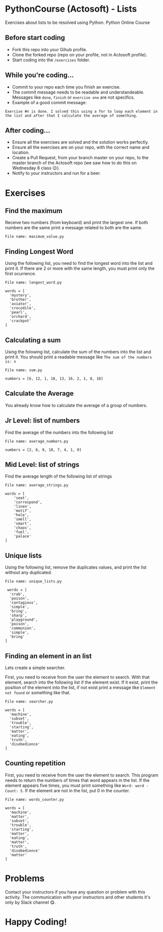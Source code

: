 # PythonCourse (Actosoft) - Lists
Exercises about lists to be resolved using Python. Python Online Course

## Before start coding
- Fork this repo into your Gihub profile.
- Clone the forked repo (repo on your profile, not in Actosoft profile).
- Start coding into the `/exercises` folder.

## While you're coding...
- Commit to your repo each time you finish an exercise.
- The commit message needs to be readable and understandeable. Messages like `done`, `finish` or `exercise one` are not specifics.
- Example of a good commit message:
```
Exercise #n is done. I solved this using a for to loop each element in the list and after that I calculate the average of something.
```

## After coding...
- Ensure all the exercises are solved and the solution works perfectly.
- Ensure all the exercises are on your repo, with the correct name and location.
- Create a Pull Request, from your branch master on your repo, to the master branch of the Actosoft repo (we saw how to do this on Wednesday 8 class 😉).
- Notify to your instructors and run for a beer.


# Exercises

## Find the maximum

Receive two numbers (from keyboard) and print the largest one. If both numbers are the same print a message related to both are the same.

`File name: maximum_value.py`

## Finding Longest Word

Using the following list, you need to find the longest word into the list and print it. If there are 2 or more with the same length, you must print only the first ocurrence.

`File name: longest_word.py`

```
words = [
  'mystery',
  'brother',
  'aviator',
  'crocodile',
  'pearl',
  'orchard',
  'crackpot'
]
```

## Calculating a sum

Using the folowing list, calculate the sum of the numbers into the list and print it. You should print a readable message like `The sum of the numbers is: n`

`File name: sum.py`
```
numbers = [6, 12, 1, 18, 13, 16, 2, 1, 8, 10]
```

## Calculate the Average

You already know how to calculate the average of a group of numbers.

## Jr Level: list of numbers

Find the average of the numbers into the following list

`File name: average_numbers.py`
```
numbers = [2, 6, 9, 10, 7, 4, 1, 9]
```

## Mid Level: list of strings

Find the average length of the following list of strings

`File name: average_strings.py`

```
words = [
    'seat',
    'correspond',
    'linen',
    'motif',
    'hole',
    'smell',
    'smart',
    'chaos',
    'fuel',
    'palace'
]
```

## Unique lists

Using the following list, remove the duplicates values, and print the list without any duplicated.

`File name: unique_lists.py`

```
 words = [
  'crab',
  'poison',
  'contagious',
  'simple',
  'bring',
  'sharp',
  'playground',
  'poison',
  'communion',
  'simple',
  'bring'
]
```

## Finding an element in an list
Lets create a simple searcher.

First, you need to receive from the user the element to search. With that element, search into the following list if the element exist. If it exist, print the position of the element into the list, if not exist print a message like `Element not found` or something like that.

`File name: searcher.py`

```
words = [
  'machine',
  'subset',
  'trouble',
  'starting',
  'matter',
  'eating',
  'truth',
  'disobedience'
]
```

## Counting repetition
First, you need to receive from the user the element to search. This program needs to return the numbers of times that word appears in the list. If the element appears five times, you must print something like `Word: word - Count: 5`. If the element are not in the list, put 0 in the counter.

`File name: words_counter.py`
```
words = [
  'machine',
  'matter',
  'subset',
  'trouble',
  'starting',
  'matter',
  'eating',
  'matter',
  'truth',
  'disobedience'
  'matter'
]
```

# Problems

Contact your instructors if you have any question or problem with this activity.
The communication with your instructors and other students it's only by Slack channel 😋.

# Happy Coding!